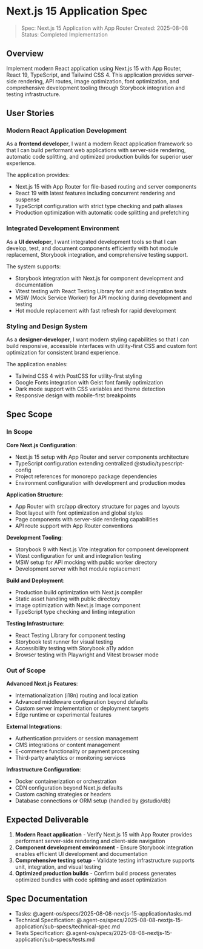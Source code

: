 # Next.js 15 Application Spec

> Spec: Next.js 15 Application with App Router
> Created: 2025-08-08
> Status: Completed Implementation

## Overview

Implement modern React application using Next.js 15 with App Router, React 19, TypeScript, and Tailwind CSS 4. This application provides server-side rendering, API routes, image optimization, font optimization, and comprehensive development tooling through Storybook integration and testing infrastructure.

## User Stories

### Modern React Application Development

As a **frontend developer**, I want a modern React application framework so that I can build performant web applications with server-side rendering, automatic code splitting, and optimized production builds for superior user experience.

The application provides:

- Next.js 15 with App Router for file-based routing and server components
- React 19 with latest features including concurrent rendering and suspense
- TypeScript configuration with strict type checking and path aliases
- Production optimization with automatic code splitting and prefetching

### Integrated Development Environment

As a **UI developer**, I want integrated development tools so that I can develop, test, and document components efficiently with hot module replacement, Storybook integration, and comprehensive testing support.

The system supports:

- Storybook integration with Next.js for component development and documentation
- Vitest testing with React Testing Library for unit and integration tests
- MSW (Mock Service Worker) for API mocking during development and testing
- Hot module replacement with fast refresh for rapid development

### Styling and Design System

As a **designer-developer**, I want modern styling capabilities so that I can build responsive, accessible interfaces with utility-first CSS and custom font optimization for consistent brand experience.

The application enables:

- Tailwind CSS 4 with PostCSS for utility-first styling
- Google Fonts integration with Geist font family optimization
- Dark mode support with CSS variables and theme detection
- Responsive design with mobile-first breakpoints

## Spec Scope

### In Scope

**Core Next.js Configuration**:

- Next.js 15 setup with App Router and server components architecture
- TypeScript configuration extending centralized @studio/typescript-config
- Project references for monorepo package dependencies
- Environment configuration with development and production modes

**Application Structure**:

- App Router with src/app directory structure for pages and layouts
- Root layout with font optimization and global styles
- Page components with server-side rendering capabilities
- API route support with App Router conventions

**Development Tooling**:

- Storybook 9 with Next.js Vite integration for component development
- Vitest configuration for unit and integration testing
- MSW setup for API mocking with public worker directory
- Development server with hot module replacement

**Build and Deployment**:

- Production build optimization with Next.js compiler
- Static asset handling with public directory
- Image optimization with Next.js Image component
- TypeScript type checking and linting integration

**Testing Infrastructure**:

- React Testing Library for component testing
- Storybook test runner for visual testing
- Accessibility testing with Storybook a11y addon
- Browser testing with Playwright and Vitest browser mode

### Out of Scope

**Advanced Next.js Features**:

- Internationalization (i18n) routing and localization
- Advanced middleware configuration beyond defaults
- Custom server implementation or deployment targets
- Edge runtime or experimental features

**External Integrations**:

- Authentication providers or session management
- CMS integrations or content management
- E-commerce functionality or payment processing
- Third-party analytics or monitoring services

**Infrastructure Configuration**:

- Docker containerization or orchestration
- CDN configuration beyond Next.js defaults
- Custom caching strategies or headers
- Database connections or ORM setup (handled by @studio/db)

## Expected Deliverable

1. **Modern React application** - Verify Next.js 15 with App Router provides performant server-side rendering and client-side navigation
2. **Component development environment** - Ensure Storybook integration enables efficient UI development and documentation
3. **Comprehensive testing setup** - Validate testing infrastructure supports unit, integration, and visual testing
4. **Optimized production builds** - Confirm build process generates optimized bundles with code splitting and asset optimization

## Spec Documentation

- Tasks: @.agent-os/specs/2025-08-08-nextjs-15-application/tasks.md
- Technical Specification: @.agent-os/specs/2025-08-08-nextjs-15-application/sub-specs/technical-spec.md
- Tests Specification: @.agent-os/specs/2025-08-08-nextjs-15-application/sub-specs/tests.md
